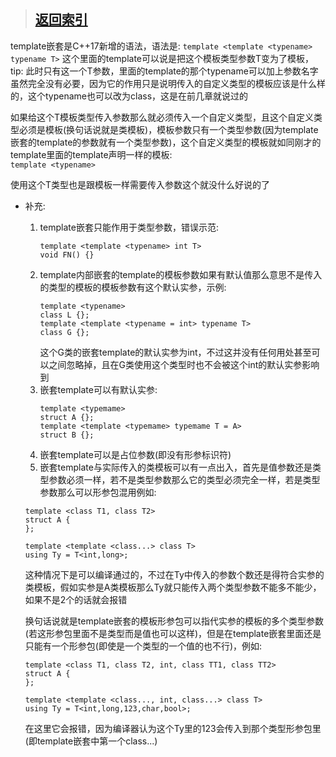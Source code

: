 > ## [返回索引](../index.md)

template嵌套是C++17新增的语法，语法是:
`template <template <typename> typename T>`
这个里面的template可以说是把这个模板类型参数T变为了模板，tip: 此时只有这一个T参数，里面的template的那个typename可以加上参数名字虽然完全没有必要，因为它的作用只是说明传入的自定义类型的模板应该是什么样的，这个typename也可以改为class，这是在前几章就说过的

如果给这个T模板类型传入参数那么就必须传入一个自定义类型，且这个自定义类型必须是模板(换句话说就是类模板)，模板参数只有一个类型参数(因为template嵌套的template的参数就有一个类型参数)，这个自定义类型的模板就如同刚才的template里面的template声明一样的模板:  
`template <typename>`

使用这个T类型也是跟模板一样需要传入参数这个就没什么好说的了

- 补充:
	1. template嵌套只能作用于类型参数，错误示范:
        ```
        template <template <typename> int T>
        void FN() {}
        ```
	2. template内部嵌套的template的模板参数如果有默认值那么意思不是传入的类型的模板的模板参数有这个默认实参，示例:
        ```
        template <typename>
        class L {};
        template <template <typename = int> typename T>
        class G {};
        ```
        这个G类的嵌套template的默认实参为int，不过这并没有任何用处甚至可以之间忽略掉，且在G类使用这个类型时也不会被这个int的默认实参影响到
	3. 嵌套template可以有默认实参:
        ```
        template <typemame>
        struct A {};
        template <template <typemame> typemame T = A>
        struct B {};
        ```
	4. 嵌套template可以是占位参数(即没有形参标识符)
	5. 嵌套template与实际传入的类模板可以有一点出入，首先是值参数还是类型参数必须一样，若不是类型参数那么它的类型必须完全一样，若是类型参数那么可以形参包混用例如:
	```
	template <class T1, class T2>
	struct A {
	};

	template <template <class...> class T>
	using Ty = T<int,long>;
	```
	这种情况下是可以编译通过的，不过在Ty中传入的参数个数还是得符合实参的类模板，假如实参是A类模板那么Ty就只能传入两个类型参数不能多不能少，如果不是2个的话就会报错

	换句话说就是template嵌套的模板形参包可以指代实参的模板的多个类型参数(若这形参包里面不是类型而是值也可以这样)，但是在template嵌套里面还是只能有一个形参包(即使是一个类型的一个值的也不行)，例如:
	```
	template <class T1, class T2, int, class TT1, class TT2>
	struct A {
	};

	template <template <class..., int, class...> class T>
	using Ty = T<int,long,123,char,bool>;
	```
	在这里它会报错，因为编译器认为这个Ty里的123会传入到那个类型形参包里(即template嵌套中第一个class...)